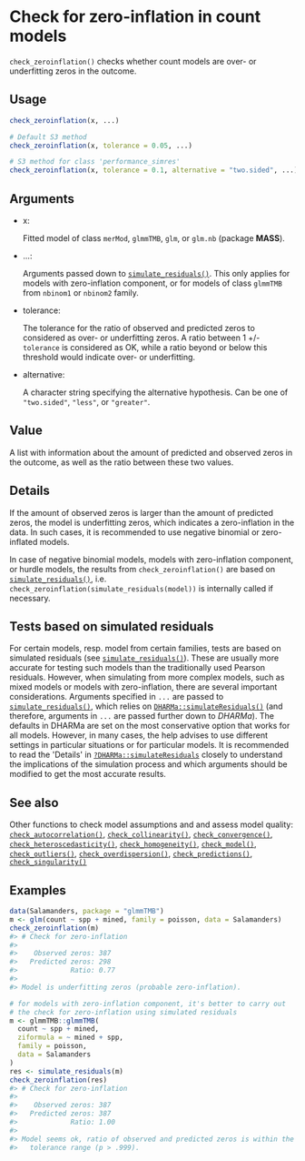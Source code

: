 # Check for zero-inflation in count models

`check_zeroinflation()` checks whether count models are over- or
underfitting zeros in the outcome.

## Usage

``` r
check_zeroinflation(x, ...)

# Default S3 method
check_zeroinflation(x, tolerance = 0.05, ...)

# S3 method for class 'performance_simres'
check_zeroinflation(x, tolerance = 0.1, alternative = "two.sided", ...)
```

## Arguments

- x:

  Fitted model of class `merMod`, `glmmTMB`, `glm`, or `glm.nb` (package
  **MASS**).

- ...:

  Arguments passed down to
  [`simulate_residuals()`](https://easystats.github.io/performance/reference/simulate_residuals.md).
  This only applies for models with zero-inflation component, or for
  models of class `glmmTMB` from `nbinom1` or `nbinom2` family.

- tolerance:

  The tolerance for the ratio of observed and predicted zeros to
  considered as over- or underfitting zeros. A ratio between 1 +/-
  `tolerance` is considered as OK, while a ratio beyond or below this
  threshold would indicate over- or underfitting.

- alternative:

  A character string specifying the alternative hypothesis. Can be one
  of `"two.sided"`, `"less"`, or `"greater"`.

## Value

A list with information about the amount of predicted and observed zeros
in the outcome, as well as the ratio between these two values.

## Details

If the amount of observed zeros is larger than the amount of predicted
zeros, the model is underfitting zeros, which indicates a zero-inflation
in the data. In such cases, it is recommended to use negative binomial
or zero-inflated models.

In case of negative binomial models, models with zero-inflation
component, or hurdle models, the results from `check_zeroinflation()`
are based on
[`simulate_residuals()`](https://easystats.github.io/performance/reference/simulate_residuals.md),
i.e. `check_zeroinflation(simulate_residuals(model))` is internally
called if necessary.

## Tests based on simulated residuals

For certain models, resp. model from certain families, tests are based
on simulated residuals (see
[`simulate_residuals()`](https://easystats.github.io/performance/reference/simulate_residuals.md)).
These are usually more accurate for testing such models than the
traditionally used Pearson residuals. However, when simulating from more
complex models, such as mixed models or models with zero-inflation,
there are several important considerations. Arguments specified in `...`
are passed to
[`simulate_residuals()`](https://easystats.github.io/performance/reference/simulate_residuals.md),
which relies on
[`DHARMa::simulateResiduals()`](https://rdrr.io/pkg/DHARMa/man/simulateResiduals.html)
(and therefore, arguments in `...` are passed further down to *DHARMa*).
The defaults in DHARMa are set on the most conservative option that
works for all models. However, in many cases, the help advises to use
different settings in particular situations or for particular models. It
is recommended to read the 'Details' in
[`?DHARMa::simulateResiduals`](https://rdrr.io/pkg/DHARMa/man/simulateResiduals.html)
closely to understand the implications of the simulation process and
which arguments should be modified to get the most accurate results.

## See also

Other functions to check model assumptions and and assess model quality:
[`check_autocorrelation()`](https://easystats.github.io/performance/reference/check_autocorrelation.md),
[`check_collinearity()`](https://easystats.github.io/performance/reference/check_collinearity.md),
[`check_convergence()`](https://easystats.github.io/performance/reference/check_convergence.md),
[`check_heteroscedasticity()`](https://easystats.github.io/performance/reference/check_heteroscedasticity.md),
[`check_homogeneity()`](https://easystats.github.io/performance/reference/check_homogeneity.md),
[`check_model()`](https://easystats.github.io/performance/reference/check_model.md),
[`check_outliers()`](https://easystats.github.io/performance/reference/check_outliers.md),
[`check_overdispersion()`](https://easystats.github.io/performance/reference/check_overdispersion.md),
[`check_predictions()`](https://easystats.github.io/performance/reference/check_predictions.md),
[`check_singularity()`](https://easystats.github.io/performance/reference/check_singularity.md)

## Examples

``` r
data(Salamanders, package = "glmmTMB")
m <- glm(count ~ spp + mined, family = poisson, data = Salamanders)
check_zeroinflation(m)
#> # Check for zero-inflation
#> 
#>    Observed zeros: 387
#>   Predicted zeros: 298
#>             Ratio: 0.77
#> 
#> Model is underfitting zeros (probable zero-inflation).

# for models with zero-inflation component, it's better to carry out
# the check for zero-inflation using simulated residuals
m <- glmmTMB::glmmTMB(
  count ~ spp + mined,
  ziformula = ~ mined + spp,
  family = poisson,
  data = Salamanders
)
res <- simulate_residuals(m)
check_zeroinflation(res)
#> # Check for zero-inflation
#> 
#>    Observed zeros: 387
#>   Predicted zeros: 387
#>             Ratio: 1.00
#> 
#> Model seems ok, ratio of observed and predicted zeros is within the
#>   tolerance range (p > .999).
```

